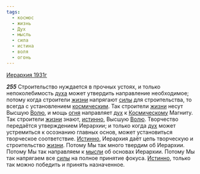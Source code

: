 ```yaml
---
tags:
  - космос
  - жизнь
  - Дух
  - мысль
  - сила
  - истина
  - воля
  - огонь
---
```


[Иерархия 1931г](https://127.0.0.1:4002/agni/1931)

___255___
Строительство нуждается в прочных устоях, и только непоколебимость [духа](../../../tags/#Дух) может утвердить направление необходимое; потому когда строители [жизни](../../../tags/#жизнь) напрягают [силы](../../../tags/#сила) для строительства, то всегда с установлением [космическим](../../../tags/#космос). Так строители [жизни](../../../tags/#жизнь) несут Высшую [Волю](../../../tags/#воля), и мощь [огня](../../../tags/#огонь) направляет [дух](../../../tags/#Дух) к [Космическому](../../../tags/#космос) Магниту. Так строители [жизни](../../../tags/#жизнь) знают, [истинно](../../../tags/#истина), Высшую [Волю](../../../tags/#воля). Творчество передаётся утверждением Иерархии; и только когда [дух](../../../tags/#Дух) может устремиться к осознанию главных основ, может установиться творческое соответствие. [Истинно](../../../tags/#истина), Иерархия даёт цепь творческую и строительство [жизни](../../../tags/#жизнь). Потому Мы так много твердим об Иерархии. Потому Мы так направляем к [мысли](../../../tags/#мысль) об основах Иерархии. Потому Мы так напрягаем все [силы](../../../tags/#сила) на полное принятие фокуса. [Истинно](../../../tags/#истина), только так можно победить и принять назначенное.   

